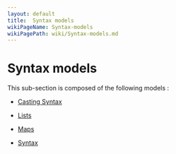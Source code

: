 ```yaml
---
layout: default
title:  Syntax models
wikiPageName: Syntax-models
wikiPagePath: wiki/Syntax-models.md
---
```


# Syntax models

This sub-section is composed of the following models :

* [Casting Syntax](references#SyntaxmodelsCasting)

* [Lists](references#SyntaxmodelsLists)

* [Maps](references#SyntaxmodelsMaps)

* [Syntax](references#SyntaxmodelsSyntax(1.6))

